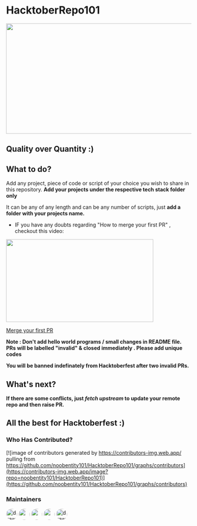 # HacktoberRepo101
<img src="https://hacktoberfest.digitalocean.com/_nuxt/img/logo-hacktoberfest-full.f42e3b1.svg" width="700" height="300" style="width: 700px; height: 300px;">

## Quality over Quantity :)


## What to do?

Add any project, piece of code or script of your choice you wish to share in this repository.
   **Add your projects under the respective tech stack folder only**   


It can be any of any length and can be any number of scripts, just **add a folder with your projects name.**

- IF you have any doubts regarding "How to merge your first PR" , checkout this video:<br>
<p><a href="https://hacktoberfest.digitalocean.com/resources?wvideo=tf3u5ruz5y"><img src="https://embedwistia-a.akamaihd.net/deliveries/4bdee00ef68274f35bc6ad84ac1e49c6.jpg?image_play_button_size=2x&amp;image_crop_resized=960x540&amp;image_play_button=1&amp;image_play_button_color=1e71e7e0" width="400" height="225" style="width: 400px; height: 225px;"></a></p><p><a href="https://hacktoberfest.digitalocean.com/resources?wvideo=tf3u5ruz5y">Merge your first PR</a></p>

**Note : Don't add hello world programs / small changes in README file. PRs will be labelled "invalid" & closed immediately . Please add unique codes**

**You will be banned indefinately from Hacktoberfest after two invalid PRs.**

## What's next?

 **If there are some conflicts, just _fetch upstream_ to update your remote repo and then raise PR.**

## All the best for **Hacktoberfest** :)


### Who Has Contributed?

[![image of contributors generated by https://contributors-img.web.app/ pulling from https://github.com/noobentity101/HacktoberRepo101/graphs/contributors](https://contributors-img.web.app/image?repo=noobentity101/HacktoberRepo101)](https://github.com/noobentity101/HacktoberRepo101/graphs/contributors)

### Maintainers 
<img src="https://avatars.githubusercontent.com/u/85689352?v=4" alt="drawing" width="30" style="border-radius: 50%"/>
<img src="https://avatars.githubusercontent.com/u/61702147?s=30&u=2966fd97632a82ff5f2e82074e42d6f48be926d0&v=4" width="30" style="border-radius: 50%"/>
<img src="https://avatars.githubusercontent.com/u/21361479?s=30&u=6783fbb030ff820a40745a0405d66decb2e7e0b0&v=4" width="30"style="border-radius: 50%"/>
<img src="https://avatars.githubusercontent.com/u/68496484?s=30&v=4" width="30" style="border-radius: 50%"/>
<img src="https://avatars.githubusercontent.com/u/54075381?s=30&u=1f839cb7a2396208fbd201ce8fbcd521b5ecc25b&v=4" alt="drawing" width="30" style="border-radius: 50%"/>
